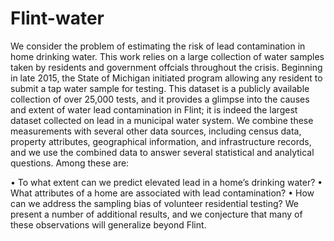 # Flint-water

We consider the problem of estimating the risk of lead contamination in home drinking water. This work relies on a large collection of water samples taken by residents and
government offcials throughout the crisis. Beginning in late 2015, the State of Michigan initiated program allowing any resident to submit a tap water sample for testing. This dataset is a publicly
available collection of over 25,000 tests, and it provides a glimpse into the causes and extent of water lead contamination in Flint; it is indeed the largest dataset collected on lead in a municipal water
system. We combine these measurements with several other data sources, including census data, property attributes, geographical information, and infrastructure records, and we use the combined
data to answer several statistical and analytical questions. Among these are:

• To what extent can we predict elevated lead in a home’s
drinking water?
• What attributes of a home are associated with lead contamination?
• How can we address the sampling bias of volunteer residential
testing?
We present a number of additional results, and we conjecture that
many of these observations will generalize beyond Flint.
